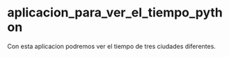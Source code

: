 # aplicacion_para_ver_el_tiempo_python
Con esta aplicacion podremos ver el tiempo de tres ciudades diferentes.
